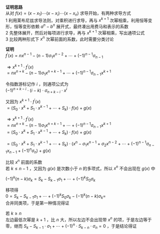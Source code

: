 **证明思路**  
从对 $f(x)=(x-x_1)\cdots(x-x_i)\cdots(x-x_n)$ 求导开始，有两种求导方式  
1 利用莱布尼兹求导法则，对乘积进行求导，再与 $x^{k+1}$ 次幂相乘，利用恒等变形，恒等变形依赖 $a^n-b^n$ 展开式，最终凑出用费马和表示的系数  
2 先整体展开，然后对每项进行求导，再与 $x^{k+1}$ 次幂相乘，写出通项公式  
3 比较两种形式下 $x^n$ 次幂前面的系数，此时需要分类讨论  
  
**证明**  
 $f^\prime(x)=nx^{n-1}-(n-1)\sigma_1x^{n-2}+  
\cdots+(-1)^{n-1}\sigma_{n-1}$  
  
 $\Rightarrow x^{k+1}\cdot f^\prime(x)$  
 $=nx^{n+k}-(n-1)\sigma_1x^{n+k-1}+  
\cdots+(-1)^{n-1}\sigma_{n-1}x^{k+1}$  
  
令指数游标记作 $i$ ，则通项公式为  
 $(-1)^{n+k-i}\cdot(i-k)\cdot\sigma_{n+k-i}  
\cdot x^i$  
  
又因为  $x^{k+1}\cdot f^\prime(x)$  
 $=(S_0\cdot x^k+S_1\cdot x^{k-1}+\cdots+S_k)\cdot f(x)+g(x)$  
  
 $\Rightarrow x^{k+1}\cdot f^\prime(x)$  
 $=nx^{n+k}-(n-1)\sigma_1x^{n+k-1}+  
\cdots+(-1)^{n-1}\sigma_{n-1}x^{k+1}$  
 $=(S_0\cdot x^k+S_1\cdot x^{k-1}+\cdots+S_k)\cdot f(x)+g(x)$  
  
  
 $=(S_0\cdot x^k+S_1\cdot x^{k-1}+\cdots+S_k)\cdot(x^n-\sigma_1x^{n-1}+\sigma_2x^{n-2}+\cdots+(-1)^{n-1}\sigma_{n-1}x_{n-1}+(-1)^n\sigma_n)+g(x)$  
  
比较 $x^n$ 前面的系数  
若 $k\leq n-1$ ，又因为 $g(x)$ 是次数小于 $n$ 的多项式，所以 $x^n$ 不会出现在 $g(x)$ 中  
  
 $(-1)^k(n-k)\sigma_k=S_k-S_{k-1}\sigma_1+\cdots+(-1)^kS_0\sigma_k$  
  
移项得  
 $0=S_k-S_{k-1}\sigma_1+\cdots+(-1)^kS_0\sigma_k-(-1)^k(n-k)\sigma_k=$  
合并同类项，于是第一种情况得证  
  
  
若 $k\geq n$  
左边最低次幂是 $k+1$ ，比 $n$ 大，所以左边不会出现带 $x^n$ 的项，于是左边等于零，继而 $S_k-S_{k-1}\cdot\sigma_1+\cdots+(-1)^n\cdot S_{k-n}\cdot\sigma_n=0$ ，于是结论得证  
